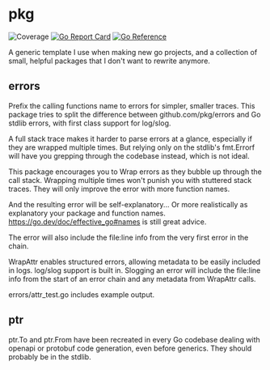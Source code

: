 # pkg

![Coverage](https://img.shields.io/badge/Coverage-50.9%25-yellow)
[![Go Report Card](https://goreportcard.com/badge/github.com/danlock/pkg)](https://goreportcard.com/report/github.com/danlock/pkg)
[![Go Reference](https://pkg.go.dev/badge/github.com/danlock/pkg.svg)](https://pkg.go.dev/github.com/danlock/pkg)

A generic template I use when making new go projects,
and a collection of small, helpful packages that I don't want to rewrite anymore.

## errors
Prefix the calling functions name to errors for simpler, smaller traces.
This package tries to split the difference between github.com/pkg/errors and Go stdlib errors, with first class support for log/slog.


A full stack trace makes it harder to parse errors at a glance, especially if they are wrapped multiple times.
But relying only on the stdlib's fmt.Errorf will have you grepping through the codebase instead, which is not ideal.


This package encourages you to Wrap errors as they bubble up through the call stack. Wrapping multiple times won't punish you with stuttered stack traces.
They will only improve the error with more function names.

And the resulting error will be self-explanatory... Or more realistically as explanatory your package and function names.
https://go.dev/doc/effective_go#names is still great advice.

The error will also include the file:line info from the very first error in the chain.

WrapAttr enables structured errors, allowing metadata to be easily included in logs.
log/slog support is built in. Slogging an error will include the file:line info from the start of an error chain and any metadata from WrapAttr calls.

errors/attr_test.go includes example output.

## ptr

ptr.To and ptr.From have been recreated in every Go codebase dealing with openapi or protobuf code generation, even before generics.
They should probably be in the stdlib.
